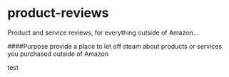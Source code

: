 # product-reviews
Product and service reviews, for everything outside of Amazon...


####Purpose
provide a place to let off steam about products or services you purchased outside of Amazon 


test
